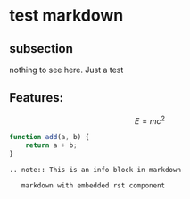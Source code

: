# test markdown


## subsection

nothing to see here. Just a test


## Features:

```math
E = m c^2
```

```javascript
function add(a, b) {
    return a + b;
}
```

```eval_rst
.. note:: This is an info block in markdown

   markdown with embedded rst component
```
